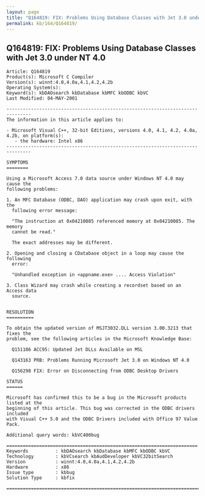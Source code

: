 ```yaml
---
layout: page
title: "Q164819: FIX: Problems Using Database Classes with Jet 3.0 under NT 4.0"
permalink: kb/164/Q164819/
---
```


## Q164819: FIX: Problems Using Database Classes with Jet 3.0 under NT 4.0

	Article: Q164819
	Product(s): Microsoft C Compiler
	Version(s): winnt:4.0,4.0a,4.1,4.2,4.2b
	Operating System(s): 
	Keyword(s): kbDAOsearch kbDatabase kbMFC kbODBC kbVC
	Last Modified: 04-MAY-2001
	
	-------------------------------------------------------------------------------
	The information in this article applies to:
	
	- Microsoft Visual C++, 32-bit Editions, versions 4.0, 4.1, 4.2, 4.0a, 4.2b, on platform(s):
	   - the hardware: Intel x86 
	-------------------------------------------------------------------------------
	
	SYMPTOMS
	========
	
	Using a Microsoft Access 7.0 data source under Windows NT 4.0 may cause the
	following problems:
	
	1. An MFC Database (ODBC, DAO) application may crash upon exit, with the
	  following error message:
	
	  "The instruction at 0x04210085 referenced memory at 0x04210085. The memory
	  cannot be read."
	
	  The exact addresses may be different.
	
	2. Opening and closing a CDatabase object in a loop may cause the following
	  error:
	
	  "Unhandled exception in <appname.exe> .... Access Violation"
	
	3. Class Wizard may crash while creating a recordset based on an Access data
	  source.
	
	
	RESOLUTION
	==========
	
	To obtain the updated version of MSJT3032.DLL version 3.00.3213 that fixes the
	problem, see the following articles in the Microsoft Knowledge Base:
	
	  Q151186 ACC95: Updated Jet DLLs Available on MSL
	
	  Q143163 PRB: Problems Running Microsoft Jet 3.0 on Windows NT 4.0
	
	  Q156298 FIX: Error on Disconnecting from ODBC Desktop Drivers
	
	STATUS
	======
	
	Microsoft has confirmed this to be a bug in the Microsoft products listed at the
	beginning of this article. This bug was corrected in the ODBC drivers included
	with Visual C++ 5.0 and the ODBC Drivers included with Office 97 Value Pack.
	
	Additional query words: kbVC400bug
	
	======================================================================
	Keywords          : kbDAOsearch kbDatabase kbMFC kbODBC kbVC 
	Technology        : kbVCsearch kbAudDeveloper kbVC32bitSearch
	Version           : winnt:4.0,4.0a,4.1,4.2,4.2b
	Hardware          : x86
	Issue type        : kbbug
	Solution Type     : kbfix
	
	=============================================================================
	
